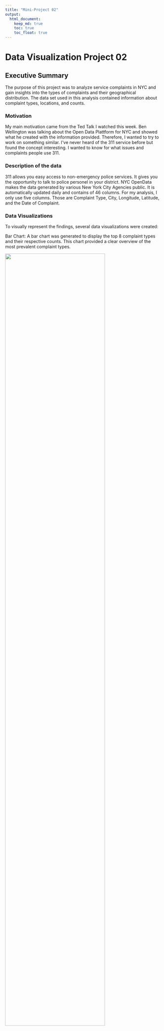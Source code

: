 ```yaml
---
title: "Mini-Project 02"
output: 
  html_document:
    keep_md: true
    toc: true
    toc_float: true
---
```


# Data Visualization Project 02

## Executive Summary

The purpose of this project was to analyze service complaints in NYC and gain insights into the types of complaints and their geographical distribution. The data set used in this analysis contained information about complaint types, locations, and counts.

### Motivation

My main motivation came from the Ted Talk I watched this week. Ben Wellington was talking about the Open Data Plattform for NYC and showed what he created with the information provided. Therefore, I wanted to try to work on something similar. I've never heard of the 311 service before but found the concept interesting. I wanted to know for what issues and complaints people use 311.


### Description of the data

311 allows you easy access to non-emergency police services. It gives you the opportunity to talk to police personel in your district. NYC OpenData makes the data generated by various New York City Agencies public. It is automatically updated daily and contains of 46 columns. For my analysis, I only use five columns. Those are Complaint Type, City, Longitude, Latitude, and the Date of Complaint. 

### Data Visualizations

To visually represent the findings, several data visualizations were created:

Bar Chart: A bar chart was generated to display the top 8 complaint types and their respective counts. This chart provided a clear overview of the most prevalent complaint types.

<img src="https://github.com/Tommnn/dataviz_final_project3/blob/main/figures/plot_comp.png" width="80%" height="80%">


Spatial Map: A spatial map was created to depict the geographical distribution of service complaints. Different complaint types were represented by color-coded markers, allowing for easy identification of complaint hotspots.

Lollipop chart: A lollipop graph was used to illustrate the coefficients of a multionomial regression undertaken to understand the relationship between latitude and different complaint types.

#### Key Findings:

1. Top Complaint Types: The analysis revealed the top 8 complaint types in NYC. The most common complaints included Noise Complaints, which accounted for the majority of service complaints.

2. Geographical Distribution: A spatial map was created to visualize the distribution of service complaints. Hotspots of complaints were identified in certain areas such as the E231st St, indicating the presence of specific service-related issues.

3. Correlation Analysis: A multinomial logistic regression model was employed to explore potential correlations between complaint types and geographic coordinates.
